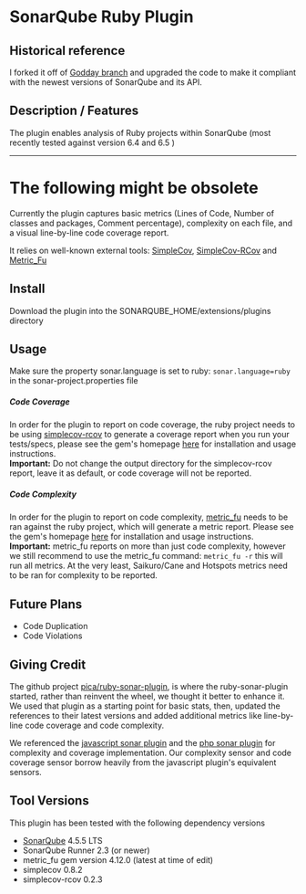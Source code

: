 SonarQube Ruby Plugin
=================
## Historical reference
I forked it off of [Godday branch](https://github.com/GoDaddy-Hosting/ruby-sonar-plugin) and upgraded the code to make it compliant with the newest versions of SonarQube and its API.

## Description / Features
The plugin enables analysis of Ruby projects within SonarQube (most recently tested against version 6.4 and 6.5 )


<hr>

# The following might be obsolete

Currently the plugin captures basic metrics (Lines of Code, Number of classes and packages, Comment percentage), 
complexity on each file, and a visual line-by-line code coverage report.

It relies on well-known external tools: [SimpleCov](https://github.com/colszowka/simplecov), [SimpleCov-RCov](https://github.com/fguillen/simplecov-rcov) and [Metric_Fu](https://github.com/metricfu/metric_fu/)

## Install
Download the plugin into the SONARQUBE_HOME/extensions/plugins directory

## Usage
Make sure the property sonar.language is set to ruby: `sonar.language=ruby` in the sonar-project.properties file

##### Code Coverage
In order for the plugin to report on code coverage, the ruby project needs to be using [simplecov-rcov](https://github.com/fguillen/simplecov-rcov) 
to generate a coverage report when you run your tests/specs, please see the gem's homepage [here](https://github.com/fguillen/simplecov-rcov) for installation
and usage instructions.  
**Important:** Do not change the output directory for the simplecov-rcov report, leave it as default, or code coverage will not be reported.

##### Code Complexity
In order for the plugin to report on code complexity, [metric_fu](https://github.com/metricfu/metric_fu/) needs to be ran against the ruby project,
which will generate a metric report. Please see the gem's homepage [here](https://github.com/metricfu/metric_fu/) for installation and usage instructions.  
**Important:** metric_fu reports on more than just code complexity, however we still recommend to use the metric_fu command: `metric_fu -r`
this will run all metrics. At the very least, Saikuro/Cane and Hotspots metrics need to be ran for complexity to be reported.

## Future Plans
* Code Duplication
* Code Violations

## Giving Credit
The github project [pica/ruby-sonar-plugin](https://github.com/pica/ruby-sonar-plugin), is where the ruby-sonar-plugin started, rather than reinvent the wheel, we thought it better to enhance it.
We used that plugin as a starting point for basic stats, then, updated the references to their latest versions and added additional metrics like line-by-line code coverage and code complexity.

We referenced the [javascript sonar plugin](https://github.com/SonarCommunity/sonar-javascript) and the [php sonar plugin](https://github.com/SonarCommunity/sonar-php) for complexity and coverage implementation.
Our complexity sensor and code coverage sensor borrow heavily from the javascript plugin's equivalent sensors.

## Tool Versions
This plugin has been tested with the following dependency versions
* [SonarQube](http://www.sonarqube.org/downloads/) 4.5.5 LTS
* SonarQube Runner 2.3 (or newer)
* metric_fu gem version 4.12.0 (latest at time of edit)
* simplecov 0.8.2
* simplecov-rcov 0.2.3
